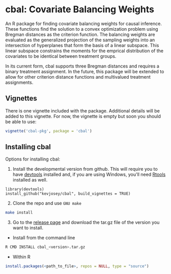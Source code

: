 cbal: Covariate Balancing Weights
=================================

An R package for finding covariate balancing weights for causal inference.
These functions find the solution to a convex optimization problem using
Bregman distances as the criterion function. The balancing weights are evaluated
as the generalized projection of the sampling weights into an intersection of hyperplanes
that form the basis of a linear subspace. This linear subspace constrains the moments for the 
emprical distribution of the covariates to be identical between treatment groups.

In its current form, cbal supports three Bregman distances and requires a binary treatment assignment.
In the future, this package will be extended to allow for other criterion distance functions and multivalued
treatment assignments.

## Vignettes

There is one vignette included with the package. Additional details will be added to this vignette.
For now, the vignette is empty but soon you should be able to use:

```r
vignette('cbal-pkg', package = 'cbal')
```

## Installing cbal
Options for installing cbal:

1. Install the developmental version from github.  This will require you to have
   [devtools](https://github.com/hadley/devtools) installed and, if you are
   using Windows, you'll need
   [Rtools](https://cran.r-project.org/bin/windows/Rtools/) installed as well.

```
library(devtools)
install_github("kevjosey/cbal", build_vignettes = TRUE)
```

2. Clone the repo and use `GNU make`

```bash
make install
```

3. Go to the [release page](https://github.com/kevjosey/cbal/releases) and download 
the tar.gz file of the version you want to install.

  * Install from the command line

```bash
R CMD INSTALL cbal_<version>.tar.gz
```

  * Within R

```r
install.packages(<path_to_file>, repos = NULL, type = "source")
```